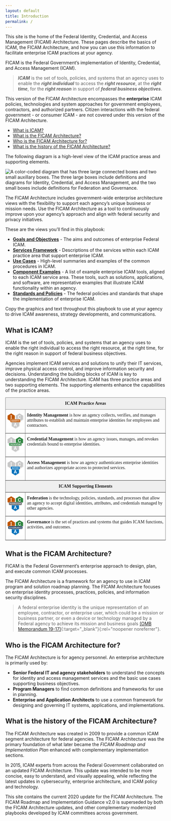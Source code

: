 ```yaml
---
layout: default
title: Introduction
permalink: /
---
```


This site is the home of the Federal Identity, Credential, and Access Management (FICAM) Architecture. These pages describe the basics of ICAM, the FICAM Architecture, and how you can use this information to facilitate enterprise ICAM practices at your agency.

FICAM is the Federal Government’s implementation of Identity, Credential, and Access Management (ICAM).

> **_ICAM_** is the set of tools, policies, and systems that an agency uses to enable the **_right individual_** to access the **_right resource_**, at the **_right time_**, for the **_right reason_** in support of **_federal business objectives_**.

This version of the FICAM Architecture encompasses the **enterprise** ICAM policies, technologies and system approaches for government employees, contractors, and authorized partners. Citizen interactions with the federal government - or consumer ICAM - are not covered under this version of the FICAM Architecture.

- [What is ICAM?](#what-is-icam)
- [What is the FICAM Architecture?](#what-is-the-ficam-architecture)
- [Who is the FICAM Architecture for?](#who-is-the-ficam-architecture-for)
- [What is the history of the FICAM Architecture?](#what-is-the-history-of-the-ficam-architecture)

The following diagram is a high-level view of the ICAM practice areas and supporting elements. 

![A color-coded diagram that has three large connected boxes and two small auxillary boxes. The three large boxes include definitions and diagrams for Identity, Credential, and Access Management, and the two small boxes include definitions for Federation and Governance.]({{site.baseurl}}/img/ConceptualDiagram.png)

The FICAM Architecture includes government-wide enterprise architecture views with the flexibility to support each agency’s unique business or mission needs. Use the FICAM Architecture as a tool to continuously improve upon your agency’s approach and align with federal security and privacy initiatives.

These are the views you’ll find in this playbook:
- [**Goals and Objectives**](goals) - The aims and outcomes of enterprise Federal ICAM.
- [**Services Framework**](services) - Descriptions of the services within each ICAM practice area that support enterprise ICAM.
- [**Use Cases**](usecases) - High-level summaries and examples of the common procedures in ICAM.
- [**Component Examples**](components) - A list of example enterprise ICAM tools, aligned to each ICAM service area. These tools, such as solutions, applications, and software, are representative examples that illustrate ICAM functionality within an agency.
- [**Standards and Policies**](standards) - The federal policies and standards that shape the implementation of enterprise ICAM.

Copy the graphics and text throughout this playbook to use at your agency to drive ICAM awareness, strategy developments, and communications.

## What is ICAM?
ICAM is the set of tools, policies, and systems that an agency uses to enable the right individual to access the right resource, at the right time, for the right reason in support of federal business objectives.

Agencies implement ICAM services and solutions to unify their IT services, improve physical access control, and improve information security and decisions. Understanding the building blocks of ICAM is key to understanding the FICAM Architecture. ICAM has three practice areas and two supporting elements. The supporting elements enhance the capabilities of the practice areas.

<style type="text/css">
.tg  {border-collapse:collapse;border-spacing:0;}
.tg td{border-color:black;border-style:solid;border-width:1px; overflow:hidden;padding:10px 5px;word-break:normal;}
.tg th{border-color:black;border-style:solid;border-width:1px; overflow:hidden;padding:10px 5px;word-break:normal;}
.tg .tg-yj5y{background-color:#efefef;border-color:inherit;text-align:center;vertical-align:middle;font-family: "Cambria", "Georgia", "Times New Roman", "Times", serif;}
.tg .tg-0pky{border-color:inherit;text-align:left;vertical-align:top;font-family: "Cambria", "Georgia", "Times New Roman", "Times", serif;}
</style>

<table class="tg">
<thead>
  <tr>
    <th class="tg-yj5y" colspan="2"><span style="font-weight:bold">ICAM Practice Areas</span></th>
  </tr>
</thead>
<tbody>
  <tr>
    <td class="tg-0pky"><img src="img/ICAM-Identity.png" alt="Three hexagons with the letters I, C, and A. The I is highlighted in orange for Identity Management." width="125"><br></td>
    <td class="tg-0pky"><span style="font-weight:bold">Identity Management</span> is how an agency collects, verifies, and manages attributes to establish and maintain enterprise identities for employees and contractors.</td>
  </tr>
  <tr>
    <td class="tg-0pky"><img src="img/ICAM-Credential.png" alt="Three hexagons with the letters I, C, and A. The C is highlighted in green for Credential Management." width="125"><br></td>
    <td class="tg-0pky"><span style="font-weight:bold">Credential Management</span> is how an agency issues, manages, and revokes credentials bound to enterprise identities.</td>
  </tr>
  <tr>
    <td class="tg-0pky"><img src="img/ICAM-Access.png" alt="Three hexagons with the letters I, C, and A. The A is highlighted in blue, for Access Management." width="125"><br></td>
    <td class="tg-0pky"><span style="font-weight:bold">Access Management</span> is how an agency authenticates enterprise identities and authorizes appropriate access to protected services.</td>
  </tr>
  <tr>
    <td class="tg-yj5y" colspan="2"><span style="font-weight:bold">ICAM Supporting Elements</span></td>
  </tr>
  <tr>
    <td class="tg-0pky"><img src="img/ICAM-Federation.png" alt="Three hexagons with the letters I in orange, C in green, and A in blue, with a gray banner for Federation." width="125"><br></td>
    <td class="tg-0pky"><span style="font-weight:bold">Federation</span> is the technology, policies, standards, and processes that allow an agency to accept digital identities, attributes, and credentials managed by other agencies.</td>
  </tr>
  <tr>
    <td class="tg-0pky"><img src="img/ICAM-Governance.png" alt="Three hexagons with the letters I in orange, C in green, and A in blue, with a navy banner for Governance." width="125"><br></td>
    <td class="tg-0pky"><span style="font-weight:bold">Governance</span> is the set of practices and systems that guides ICAM functions, activities, and outcomes.</td>
  </tr>
</tbody>
</table>

## What is the FICAM Architecture?
FICAM is the Federal Government’s enterprise approach to design, plan, and execute common ICAM processes.

The FICAM Architecture is a framework for an agency to use in ICAM program and solution roadmap planning. The FICAM Architecture focuses on enterprise identity processes, practices, policies, and information security disciplines. 

>  A federal enterprise identity is the unique representation of an employee, contractor, or enterprise user, which could be a mission or business partner, or even a device or technology managed by a Federal agency to achieve its mission and business goals [(OMB Memorandum 19-17)](https://www.whitehouse.gov/wp-content/uploads/2019/05/M-19-17.pdf){:target="_blank"}{:rel="noopener noreferrer"}.


## Who is the FICAM Architecture for?
The FICAM Architecture is for agency personnel. An enterprise architecture is primarily used by:
- **Senior Federal IT and agency stakeholders** to understand the concepts for identity and access management services and the basic use cases supporting business objectives.
- **Program Managers** to find common definitions and frameworks for use in planning.
- **Enterprise and Application Architects** to use a common framework for designing and governing IT systems, applications, and implementations.

## What is the history of the FICAM Architecture?
The FICAM Architecture was created in 2009 to provide a common ICAM segment architecture for federal agencies. The FICAM Architecture was the primary foundation of what later became the _FICAM Roadmap and Implementation Plan_ enhanced with complementary implementation sections.  

In 2015, ICAM experts from across the Federal Government collaborated on an updated FICAM Architecture.  This update was intended to be more concise, easy to understand, and visually appealing, while reflecting the latest updates in cybersecurity, enterprise architecture, and ICAM policy and technology.

This site contains the current 2020 update for the FICAM Architecture.  The FICAM Roadmap and Implementation Guidance v2.0 is superseded by both the FICAM Architecture updates, and other complementary modernized playbooks developed by ICAM committees across government. 

